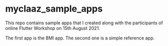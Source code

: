 # myclaaz_sample_apps
This repo contains sample apps that I created along with the participants of online Flutter Workshop on 15th August 2021.

The first app is the BMI app. The second one is a simple reference app.
